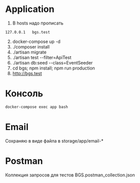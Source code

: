 # Application

1) В hosts надо прописать 
```
127.0.0.1	bgs.test
```
2) docker-compose up -d
3) ./composer install
4) ./artisan migrate
5) ./artisan test --filter=ApiTest
6) ./artisan db:seed --class=EventSeeder
7) cd bgs; npm install; npm run production
8) http://bgs.test


# Консоль

```sh
docker-compose exec app bash
```

# Email 
Сохраняю в виде файла в storage/app/email-*

# Postman

Коллекция запросов для тестов
BGS.postman_collection.json